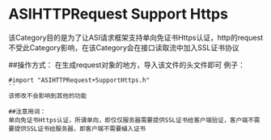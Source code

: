 # ASIHTTPRequest Support Https 

  该Category目的是为了让ASI请求框架支持单向免证书Https认证，http的request不受此Category影响，在该Category会在接口读取流中加入SSL证书协议

##操作方式：
  在生成request对象的地方，导入该文件的头文件即可
例子： 

```
#import "ASIHTTPRequest+SupportHttps.h"
``
该修改不会影响到其他的功能

##注意用词：
单向免证书Https认证，所谓单向，即仅仅服务器需要提供SSL证书给客户端验证，客户端不需要提供SSL证书给服务器，即客户端不需要植入证书
